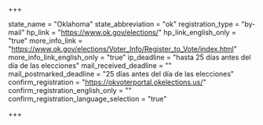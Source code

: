 +++

state_name = "Oklahoma"
state_abbreviation = "ok"
registration_type = "by-mail"
hp_link = "https://www.ok.gov/elections/"
hp_link_english_only = "true"
more_info_link = "https://www.ok.gov/elections/Voter_Info/Register_to_Vote/index.html"
more_info_link_english_only = "true"
ip_deadline = "hasta 25 días antes del día de las elecciones"
mail_received_deadline = ""
mail_postmarked_deadline = "25 días antes del día de las elecciones"
confirm_registration = "https://okvoterportal.okelections.us/"
confirm_registration_english_only = ""
confirm_registration_language_selection = "true"

+++
